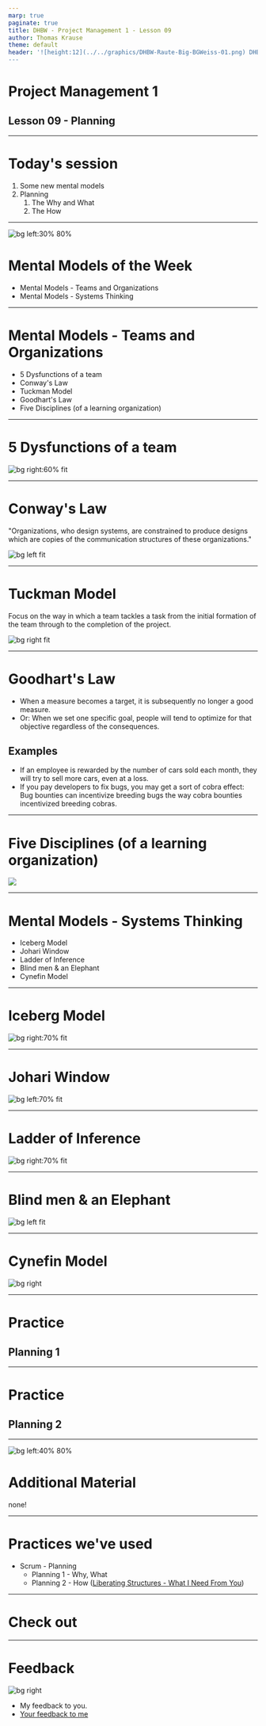 ```yaml
---
marp: true
paginate: true
title: DHBW - Project Management 1 - Lesson 09
author: Thomas Krause
theme: default
header: '![height:12](../../graphics/DHBW-Raute-Big-BGWeiss-01.png) DHBW - Project Management 1 - Lesson 09
---
```

<!-- markdownlint-disable MD025 MD045 MD012 MD024 MD026 -->

# Project Management 1

## Lesson 09 - Planning

---

# Today's session

1. Some new mental models
2. Planning
   1. The Why and What
   2. The How

---

<!-- _backgroundColor: Wheat -->

![bg left:30% 80%](../graphics/noun-networking-2148898.svg)

# Mental Models of the Week

* Mental Models - Teams and Organizations
* Mental Models - Systems Thinking

---
<!-- _backgroundColor: Wheat -->

# Mental Models - Teams and Organizations

* 5 Dysfunctions of a team
* Conway's Law
* Tuckman Model
* Goodhart's Law
* Five Disciplines (of a learning organization)

---
<!-- _backgroundColor: Wheat -->

# 5 Dysfunctions of a team

![bg right:60% fit ](graphics/five-dysfunctions-of-a-team.drawio.svg)

---
<!-- _backgroundColor: Wheat -->

# Conway's Law

"Organizations, who design systems, are constrained to produce designs which are copies of the communication structures of these organizations."

![bg left fit](graphics/mentalmodels.conways-law.drawio.svg)

---
<!-- _backgroundColor: Wheat -->

# Tuckman Model

Focus on the way in which a team tackles a task from the initial formation of the team through to the completion of the project.

![bg right fit](graphics/mentalmodels.tuckman-model.drawio.svg)

---
<!-- _backgroundColor: Wheat -->

# Goodhart's Law

* When a measure becomes a target, it is subsequently no longer a good measure.
* Or: When we set one specific goal, people will tend to optimize for that objective regardless of the consequences.

## Examples

* If an employee is rewarded by the number of cars sold each month, they will try to sell more cars, even at a loss.
* If you pay developers to fix bugs, you may get a sort of cobra effect: Bug bounties can incentivize breeding bugs the way cobra bounties incentivized breeding cobras.

---
<!-- _backgroundColor: Wheat -->

# Five Disciplines (of a learning organization)

![](graphics/fifthdiscipline.fivedisciplines.drawio.svg)

---
<!-- _backgroundColor: Wheat -->

# Mental Models - Systems Thinking

* Iceberg Model
* Johari Window
* Ladder of Inference
* Blind men & an Elephant
* Cynefin Model

---
<!-- _backgroundColor: Wheat -->

# Iceberg Model

![bg right:70% fit](graphics/mentalmodels.iceberg.drawio.svg)

---
<!-- _backgroundColor: Wheat -->

# Johari Window

![bg left:70% fit](graphics/mentalmodels.johari.drawio.svg)

---
<!-- _backgroundColor: Wheat -->

# Ladder of Inference

![bg right:70% fit](graphics/mentalmodels.ladder-of-inference.drawio.svg)

---
<!-- _backgroundColor: Wheat -->

# Blind men & an Elephant

![bg left fit](graphics/mentalmodels.blind-men-and-elephant.drawio.svg)

---
<!-- _backgroundColor: Wheat -->

# Cynefin Model

![bg right](graphics/Cynefin_framework_Feb_2011.jpeg)

---

<!-- _backgroundColor: lightblue -->
# Practice

## Planning 1

---

<!-- _backgroundColor: lightblue -->
# Practice

## Planning 2
---

<!-- _backgroundColor: LightPink -->
![bg left:40% 80%](../graphics/noun-material-2183336.svg)

# Additional Material

none!

---
<!-- _backgroundColor:  LightGreen -->
# Practices we've used

* Scrum - Planning
  * Planning 1 - Why, What
  * Planning 2 - How ([Liberating Structures - What I Need From You](https://www.liberatingstructures.com/24-what-i-need-from-you-winfy/))


---

<!-- _backgroundColor: lightblue -->
# Check out

---
<!-- _backgroundColor: lightblue -->

# Feedback

![bg right](../graphics/noun-feedback-4502385.svg)

* My feedback to you.
* [Your feedback to me](https://moodle.dhbw.de/mod/feedback/view.php?id=173569)

